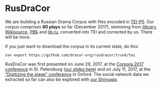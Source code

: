 # RusDraCor

We are building a Russian Drama Corpus with files encoded in
[TEI-P5](http://www.tei-c.org/Guidelines/P5/). Our corpus comprises **80 plays**
so far (December 2017), stemming from [ilibrary](http://ilibrary.ru/),
[Wikisource](https://ru.wikisource.org/), [РВБ](http://rvb.ru/) and
[lib.ru](http://lib.ru/), converted into TEI and corrected by us. There will be
more.

If you just want to download the corpus in its current state, do this:

`svn export https://github.com/dracor-org/rusdracor/trunk/tei`

RusDraCor was first presented on June 29, 2017, at the [Corpora 2017
conference](https://events.spbu.ru/events/anons/corpora-2017/?lang=Eng) in St.
Petersburg ([our slides here](https://dlina.github.io/presentations/2017-spb/))
and on July 11, 2017, at the ["Digitizing the stage"
conference](https://digitizingthestage.wordpress.com/) in Oxford. The social
network data we extracted so far can also be explored with [our
Shinyapp](https://shiny.dracor.org/).
